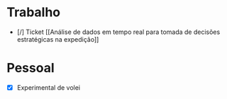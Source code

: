 
# Trabalho

- [/] Ticket [[Análise de dados em tempo real para tomada de decisões estratégicas na expedição]]

# Pessoal

- [x] Experimental de volei
